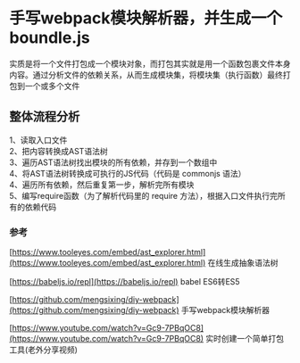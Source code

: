 # 手写webpack模块解析器，并生成一个boundle.js

实质是将一个文件打包成一个模块对象，而打包其实就是用一个函数包裹文件本身内容。通过分析文件的依赖关系，从而生成模块集，将模块集（执行函数）最终打包到一个或多个文件

## 整体流程分析

1、读取入口文件  
2、把内容转换成AST语法树  
3、遍历AST语法树找出模块的所有依赖，并存到一个数组中  
4、将AST语法树转换成可执行的JS代码（代码是 commonjs 语法）  
4、遍历所有依赖，然后重复第一步，解析完所有模块  
5、编写require函数（为了解析代码里的 require 方法），根据入口文件执行完所有的依赖代码  

### 参考

[https://www.tooleyes.com/embed/ast_explorer.html](https://www.tooleyes.com/embed/ast_explorer.html) 在线生成抽象语法树

[https://babeljs.io/repl](https://babeljs.io/repl) babel ES6转ES5

[https://github.com/mengsixing/diy-webpack](https://github.com/mengsixing/diy-webpack) 手写webpack模块解析器

[https://www.youtube.com/watch?v=Gc9-7PBqOC8](https://www.youtube.com/watch?v=Gc9-7PBqOC8) 实时创建一个简单打包工具(老外分享视频)
